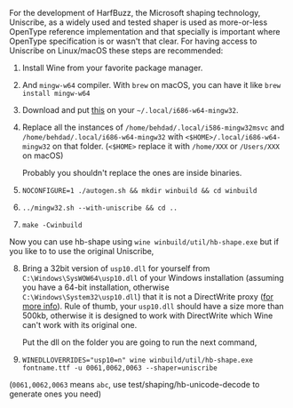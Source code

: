 For the development of HarfBuzz, the Microsoft shaping technology, Uniscribe,
as a widely used and tested shaper is used as more-or-less OpenType reference
implementation and that specially is important where OpenType specification
is or wasn't that clear. For having access to Uniscribe on Linux/macOS these
steps are recommended:

1. Install Wine from your favorite package manager.

2. And `mingw-w64` compiler.
   With `brew` on macOS, you can have it like `brew install mingw-w64`

3. Download and put [this](https://drive.google.com/open?id=0B3_fQkxDZZXXbWltRGd5bjVrUDQ)
   on your `~/.local/i686-w64-mingw32`.

4. Replace all the instances of `/home/behdad/.local/i586-mingw32msvc`
   and `/home/behdad/.local/i686-w64-mingw32` with `<$HOME>/.local/i686-w64-mingw32`
   on that folder. (`<$HOME>` replace it with `/home/XXX` or `/Users/XXX` on macOS)

   Probably you shouldn't replace the ones are inside binaries.

5. `NOCONFIGURE=1 ./autogen.sh && mkdir winbuild && cd winbuild`

6. `../mingw32.sh --with-uniscribe && cd ..`

7. `make -Cwinbuild`

Now you can use hb-shape using `wine winbuild/util/hb-shape.exe` but if you like to
to use the original Uniscribe,

8. Bring a 32bit version of `usp10.dll` for yourself from `C:\Windows\SysWOW64\usp10.dll` of your
   Windows installation (assuming you have a 64-bit installation, otherwise `C:\Windows\System32\usp10.dll`)
   that it is not a DirectWrite proxy ([for more info](https://en.wikipedia.org/wiki/Uniscribe)).
   Rule of thumb, your `usp10.dll` should have a size more than 500kb, otherwise
   it is designed to work with DirectWrite which Wine can't work with its original one.

   Put the dll on the folder you are going to run the next command,

9. `WINEDLLOVERRIDES="usp10=n" wine winbuild/util/hb-shape.exe fontname.ttf -u 0061,0062,0063 --shaper=uniscribe`

(`0061,0062,0063` means `abc`, use test/shaping/hb-unicode-decode to generate ones you need)
